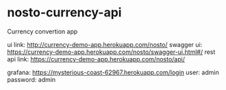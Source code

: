 # nosto-currency-api
Currency convertion app


ui link:       http://currency-demo-app.herokuapp.com/nosto/
swagger ui:    https://currency-demo-app.herokuapp.com/nosto/swagger-ui.html#/
rest api link: https://currency-demo-app.herokuapp.com/nosto/api/

grafana:       https://mysterious-coast-62967.herokuapp.com/login
                  user: admin 
                  password: admin
         
         

